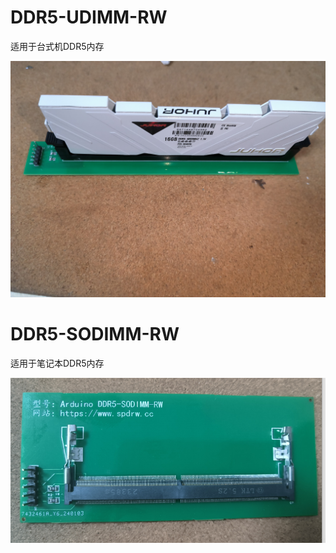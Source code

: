 # DDR5-UDIMM-RW

适用于台式机DDR5内存

![DDR5-SODIMM-RW](img/DDR5-UDIMM-RW.jpg)

# DDR5-SODIMM-RW

适用于笔记本DDR5内存

![DDR5-SODIMM-RW](img/ddr5-sodimm-rw.png)
